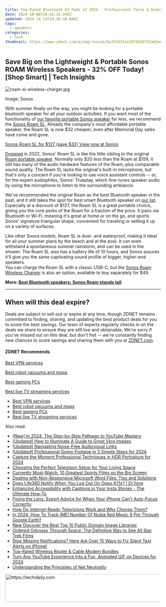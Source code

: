 ```yaml
---
title: Top-Rated Bluetooth DJ Pads of 2024 - Professional Tests & Endorsements | TechRadar
date: 2024-10-08T20:43:31.590Z
updated: 2024-10-13T14:26:10.046Z
tags:
  - speakers
categories:
  - tech
thumbnail: https://www.zdnet.com/a/img/resize/ba3f2432a12975d3b753a62ee0a329c544267d57/2022/09/06/6edefdd7-9c36-4013-851f-64ecc6c68f3e/audio-technica-4.jpg?width=170&height=96&fit=crop&auto=webp
---
```


## Save Big on the Lightweight & Portable Sonos ROAM Wireless Speakers - 32% OFF Today![Shop Smart] | Tech Insights

![roam-sl-wireless-charger.jpg](https://www.zdnet.com/a/img/resize/9df29a1abb7c74727e28002ea6b26cfa7380bcf2/2022/03/01/951ad7c6-9b22-40d4-bdff-ed2916ec5741/roam-sl-wireless-charger.jpg?auto=webp&precrop=4096,2300,x0,y247&width=1280)

Image: Sonos

With summer finally on the way, you might be looking for a portable bluetooth speaker for all your outdoor activities. If you want most of the functionality of [our favorite portable Sonos speaker](https://www.zdnet.com/home-and-office/home-entertainment/best-bluetooth-speakers/) for less, we recommend the [Sonos Roam SL](https://www.anrdoezrs.net/links/9041660/type/dlg/sid/zd-%5F%5FCOM%5FCLICK%5FID%5F%5F-dtp/https://www.sonos.com/en-us/shop/roam-sl). Already the company's most affordable portable speaker, the Roam SL is now $32 cheaper, even after Memorial Day sales have come and gone. 

[Sonos Roam SL for $127 (save $32) View now at Sonos](https://www.anrdoezrs.net/links/9041660/type/dlg/sid/zd-%5F%5FCOM%5FCLICK%5FID%5F%5F-dtp/https://www.sonos.com/en-us/shop/roam-sl)

[Dropped](https://www.zdnet.com/home-and-office/home-entertainment/sonos-roam-sl-drops-the-mic-with-a-159-price-tag-and-all-the-portability/) in 2022, Sonos' Roam SL is like the little sibling to the original [Roam portable speaker](https://www.anrdoezrs.net/links/9041660/type/dlg/sid/zd-%5F%5FCOM%5FCLICK%5FID%5F%5F-dtp/https://www.sonos.com/en-us/shop/roam). Normally only $20 less than the Roam at $159, it still has many of the audio hardware features of the Roam, plus comparable sound quality. The Roam SL lacks the original's built-in microphone, but that's only a concern if you're looking to use voice assistant controls -- or, for the expert audiophiles, Sonos' Trueplay, which fine-tunes speaker audio by using the microphone to listen to the surrounding ambiance. 

We've recommended the original Roam as the best Bluetooth speaker in the past, and it still takes the spot for best smart Bluetooth speaker on [our list](https://www.zdnet.com/home-and-office/home-entertainment/best-bluetooth-speakers/). Especially at a discount of $127, the Roam SL is a great portable choice, giving you the core perks of the Roam for a fraction of the price. It pairs via Bluetooth or Wi-Fi, meaning it's great at home or on the go, and sports Sonos' signature triangular shape, convenient for traveling or setting it up on a variety of surfaces. 

Like other Sonos models, Roam SL is dust- and waterproof, making it ideal for all your summer plans by the beach and at the pool. It can even withstand a spontaneous summer rainstorm, and can be used in the shower. The Roam SL also has a battery life of 10 hours, and Sonos assures it'll give you the same captivating sound profile of bigger, higher-end speakers.   
You can charge the Roam SL with a classic USB-C, but the [Sonos Roam Wireless Charger](https://www.anrdoezrs.net/links/9041660/type/dlg/sid/zd-%5F%5FCOM%5FCLICK%5FID%5F%5F-dtp/https://www.sonos.com/en-us/shop/roam-wireless-charger) is also an option, available to buy separately for $49.

**More: [Best Bluetooth speakers: Sonos Roam stands tall](https://www.zdnet.com/article/best-bluetooth-speakers/)**

---

## When will this deal expire?

Deals are subject to sell-out or expire at any time, though ZDNET remains committed to finding, sharing, and updating the best product deals for you to score the best savings. Our team of experts regularly checks in on the deals we share to ensure they are still live and obtainable. We're sorry if you've missed out on this deal, but don't fret -- we're constantly finding new chances to score savings and sharing them with you at [ZDNET.com](https://www.zdnet.com/). 

#### **ZDNET** Recommends

[Best VPN services](https://www.zdnet.com/article/best-vpn/ "Best VPN services")

[Best robot vacuums and mops](https://www.zdnet.com/article/best-robot-vacuum-mop/ "Best robot vacuums and mops")

[Best gaming PCs](https://www.zdnet.com/article/best-gaming-pc/ "Best gaming PCs")

[Best live TV streaming services](https://www.zdnet.com/article/best-live-tv-streaming-service/ "Best live TV streaming services")

* [Best VPN services](https://www.zdnet.com/article/best-vpn/ "Best VPN services")
* [Best robot vacuums and mops](https://www.zdnet.com/article/best-robot-vacuum-mop/ "Best robot vacuums and mops")
* [Best gaming PCs](https://www.zdnet.com/article/best-gaming-pc/ "Best gaming PCs")
* [Best live TV streaming services](https://www.zdnet.com/article/best-live-tv-streaming-service/ "Best live TV streaming services")

<ins class="adsbygoogle"
     style="display:block"
     data-ad-format="autorelaxed"
     data-ad-client="ca-pub-7571918770474297"
     data-ad-slot="1223367746"></ins>

<ins class="adsbygoogle"
     style="display:block"
     data-ad-client="ca-pub-7571918770474297"
     data-ad-slot="8358498916"
     data-ad-format="auto"
     data-full-width-responsive="true"></ins>

<span class="atpl-alsoreadstyle">Also read:</span>
<div><ul>
<li><a href="https://youtube-webster.techidaily.com/n-2024-the-step-by-step-pathway-to-youtube-mastery/"><u>[New] In 2024, The Step-by-Step Pathway to YouTube Mastery</u></a></li>
<li><a href="https://facebook-video-footage.techidaily.com/updated-how-to-illuminate-a-guide-to-great-vlog-images/"><u>[Updated] How to Illuminate A Guide to Great Vlog Images</u></a></li>
<li><a href="https://article-tips.techidaily.com/updated-navigating-noise-free-audiovisual-links/"><u>[Updated] Navigating Noise-Free Audiovisual Links</u></a></li>
<li><a href="https://fox-http.techidaily.com/updated-professional-gopro-footage-in-3-simple-steps-for-2024/"><u>[Updated] Professional Gopro Footage in 3 Simple Steps for 2024</u></a></li>
<li><a href="https://fox-access.techidaily.com/capture-the-moment-professional-techniques-in-hdr-portraiture-for-2024/"><u>Capture the Moment Professional Techniques in HDR Portraiture for 2024</u></a></li>
<li><a href="https://techno-recovery.techidaily.com/choosing-the-perfect-television-setup-for-your-living-space/"><u>Choosing the Perfect Television Setup for Your Living Space</u></a></li>
<li><a href="https://techno-recovery.techidaily.com/currently-must-watch-10-greatest-sports-films-on-the-big-screen/"><u>Currently Must-Watch: 10 Greatest Sports Films on the Big Screen</u></a></li>
<li><a href="https://techno-recovery.techidaily.com/dealing-with-non-responsive-microsoft-word-files-tips-and-solutions/"><u>Dealing with Non-Responsive Microsoft Word Files: Tips and Solutions</u></a></li>
<li><a href="https://fake-location.techidaily.com/does-life360-notify-when-you-log-out-on-oppo-k11x-drfone-by-drfone-virtual-android/"><u>Does Life360 Notify When You Log Out On Oppo K11x? | Dr.fone</u></a></li>
<li><a href="https://techno-recovery.techidaily.com/enhancing-accessibility-with-captions-in-your-insta-stories-the-ultimate-how-to/"><u>Enhancing Accessibility with Captions in Your Insta Stories - The Ultimate How-To</u></a></li>
<li><a href="https://techno-recovery.techidaily.com/fixing-the-lens-expert-advice-for-when-your-iphone-cant-auto-focus-correctly/"><u>Fixing the Lens: Expert Advice for When Your iPhone Can't Auto-Focus Correctly</u></a></li>
<li><a href="https://techno-recovery.techidaily.com/how-do-internet-ready-televisions-work-and-why-choose-them/"><u>How Do Internet-Ready Televisions Work and Why Choose Them?</u></a></li>
<li><a href="https://easy-unlock-android.techidaily.com/in-2024-how-to-track-imei-number-of-nubia-red-magic-9-pro-through-google-earth-by-drfone-android/"><u>In 2024, How To Track IMEI Number Of Nubia Red Magic 9 Pro Through Google Earth?</u></a></li>
<li><a href="https://ai-vdieo-software.techidaily.com/new-discover-the-best-top-10-public-domain-image-libraries/"><u>New Discover the Best Top 10 Public Domain Image Libraries</u></a></li>
<li><a href="https://techno-recovery.techidaily.com/ordered-odyssey-through-space-the-definitive-way-to-see-all-star-trek-films/"><u>Ordered Odyssey Through Space: The Definitive Way to See All Star Trek Films</u></a></li>
<li><a href="https://fox-that.techidaily.com/stop-missing-notifications-here-are-over-15-ways-to-fix-silent-text-alerts-on-iphone/"><u>Stop Missing Notifications? Here Are Over 15 Ways to Fix Silent Text Alerts on iPhone!</u></a></li>
<li><a href="https://techno-recovery.techidaily.com/top-rated-wireless-router-and-cable-modem-bundles/"><u>Top-Rated Wireless Router & Cable Modem Bundles</u></a></li>
<li><a href="https://facebook-record-videos.techidaily.com/turn-any-youtube-experience-into-a-fun-animated-gif-on-devices-for-2024/"><u>Turn Any YouTube Experience Into a Fun, Animated GIF on Devices for 2024</u></a></li>
<li><a href="https://techno-recovery.techidaily.com/understanding-the-principles-of-net-neutrality/"><u>Understanding the Principles of Net Neutrality</u></a></li>
</ul></div>

<!-- affiliate ads begin -->
<a href="https://appsumo.8odi.net/c/5597632/2144285/7443" target="_top" id="2144285">
  <img src="//a.impactradius-go.com/display-ad/7443-2144285" border="0" alt="https://techidaily.com" width="728" height="90"/>
</a>
<img height="0" width="0" src="https://appsumo.8odi.net/i/5597632/2144285/7443" style="position:absolute;visibility:hidden;" border="0" />
<!-- affiliate ads end -->

